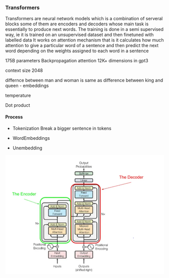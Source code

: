 ### Transformers

Transformers are neural network models which is a combination of serveral blocks some of them are encoders and decoders whose main task is essentially to produce next words.
The training is done in a semi supervised way, ie it is trained on an unsupervised dataset and then finetuned with labelled data
It works on attention mechanism that is it calculates how much attention to give a particular word of a sentence and then predict the next word depending on the weights assigned to each word in a sentence

175B parameters
Backpropagation
attention
12K+ dimensions in gpt3

context size 2048 

differnce between man and woman is same as difference between king and queen  - embeddings

temperature

Dot product

#### Process
- Tokenization
Break a bigger sentence in tokens

- WordEmbeddings
- Unembedding


![transformer](transformer.png)